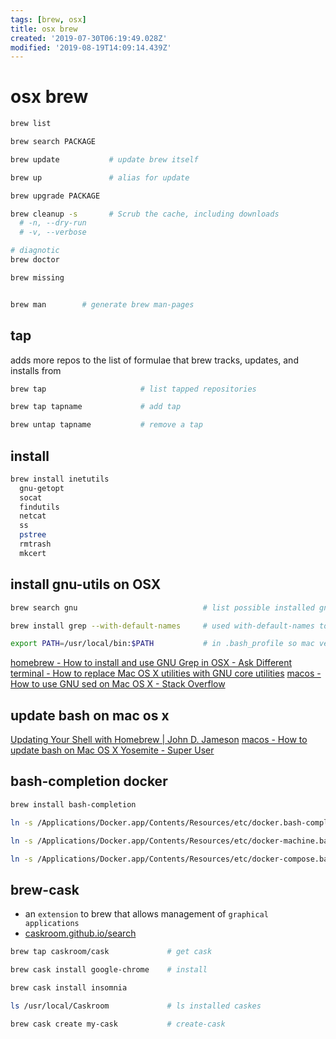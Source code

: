 ```yaml
---
tags: [brew, osx]
title: osx brew
created: '2019-07-30T06:19:49.028Z'
modified: '2019-08-19T14:09:14.439Z'
---
```


# osx brew

```sh
brew list

brew search PACKAGE

brew update           # update brew itself

brew up               # alias for update

brew upgrade PACKAGE

brew cleanup -s       # Scrub the cache, including downloads 
  # -n, --dry-run  
  # -v, --verbose

# diagnotic
brew doctor

brew missing


brew man        # generate brew man-pages
```

## tap
adds more repos to the list of formulae that brew tracks, updates, and installs from
```sh
brew tap                     # list tapped repositories

brew tap tapname             # add tap

brew untap tapname           # remove a tap
```

## install
```sh
brew install inetutils
  gnu-getopt
  socat
  findutils
  netcat
  ss
  pstree
  rmtrash
  mkcert
```

## install gnu-utils on OSX
```sh
brew search gnu                            # list possible installed gnu utils

brew install grep --with-default-names     # used with-default-names to avoid prefixing with "g"

export PATH=/usr/local/bin:$PATH           # in .bash_profile so mac version not used
```
[homebrew - How to install and use GNU Grep in OSX - Ask Different](https://apple.stackexchange.com/questions/193288/how-to-install-and-use-gnu-grep-in-osx)
[terminal - How to replace Mac OS X utilities with GNU core utilities](https://apple.stackexchange.com/questions/69223/how-to-replace-mac-os-x-utilities-with-gnu-core-utilities)
[macos - How to use GNU sed on Mac OS X - Stack Overflow](https://stackoverflow.com/questions/30003570/how-to-use-gnu-sed-on-mac-os-x)

## update bash on mac os x
[Updating Your Shell with Homebrew | John D. Jameson](https://johndjameson.com/blog/updating-your-shell-with-homebrew/)
[macos - How to update bash on Mac OS X Yosemite - Super User](https://superuser.com/questions/857250/how-to-update-bash-on-mac-os-x-yosemite)

## bash-completion docker
```sh
brew install bash-completion

ln -s /Applications/Docker.app/Contents/Resources/etc/docker.bash-completion /usr/local/etc/bash_completion.d/docker

ln -s /Applications/Docker.app/Contents/Resources/etc/docker-machine.bash-completion /usr/local/etc/bash_completion.d/docker-machine

ln -s /Applications/Docker.app/Contents/Resources/etc/docker-compose.bash-completion /usr/local/etc/bash_completion.d/docker-compose
```

## brew-cask

* an `extension` to brew that allows management of `graphical applications`
* [caskroom.github.io/search](https://caskroom.github.io/search)

```sh
brew tap caskroom/cask             # get cask

brew cask install google-chrome    # install

brew cask install insomnia

ls /usr/local/Caskroom             # ls installed caskes

brew cask create my-cask           # create-cask
```



